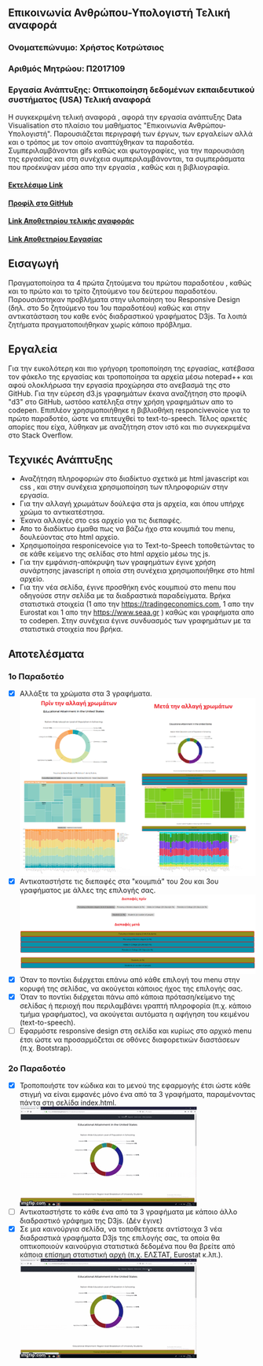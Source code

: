 ## Επικοινωνία Ανθρώπου-Υπολογιστή Τελική αναφορά
### Ονοματεπώνυμο: Χρήστος Κοτρώτσιος
### Αριθμός Μητρώου: Π2017109
### Εργασία Ανάπτυξης: Οπτικοποίηση δεδομένων εκπαιδευτικού συστήματος (USA) Τελική αναφορά

Η συγκεκριμένη τελική αναφορά , αφορά την εργασία ανάπτυξης Data Visualisation στο πλαίσιο του μαθήματος "Επικοινωνία Ανθρώπου-Υπολογιστή". Παρουσιάζεται περιγραφή των έργων, των εργαλείων αλλά και ο τρόπος με τον οποίο αναπτύχθηκαν τα παραδοτέα. Συμπεριλαμβάνονται gifs καθώς και φωτογραφίες, για την παρουσιάση της εργασίας και στη συνέχεια συμπεριλαμβάνονται, τα συμπεράσματα που προέκυψαν μέσα απο την εργασία , καθώς και η βιβλιογραφία.

#### [Εκτελέσιμο Link](https://chriskotrotsios.github.io/D3js-US-educational-attainment/index.html)
#### [Προφίλ στο GitHub](https://github.com/chriskotrotsios)
#### [Link Αποθετηρίου τελικής αναφοράς](https://github.com/chriskotrotsios/HCI-Report/)
#### [Link Αποθετηρίου Εργασίας](https://github.com/chriskotrotsios/D3js-US-educational-attainment/tree/gh-pages)

## Εισαγωγή
Πραγματοποίησα τα 4 πρώτα ζητούμενα του πρώτου παραδοτέου , καθώς και το πρώτο και το τρίτο ζητούμενο του δεύτερου παραδοτέου. Παρουσιάστηκαν προβλήματα στην υλοποίηση του Responsive Design (δηλ. στο 5ο ζητούμενο του 1ου παραδοτέου) καθώς και στην αντικατάσταση του καθε ενός διαδραστικού γραφήματος D3js. Τα λοιπά ζητήματα πραγματοποιήθηκαν χωρίς κάποιο πρόβλημα.

## Εργαλεία
Για την ευκολότερη και πιο γρήγορη τροποποίηση της εργασίας, κατέβασα τον φάκελο της εργασίας και τροποποίησα τα αρχεία μέσω notepad++ και αφού ολοκλήρωσα την εργασία προχώρησα στο ανεβασμά της στο GitHub. Για την εύρεση d3.js γραφημάτων έκανα αναζήτηση στο προφίλ "d3" στο GitHub, ωστόσο κατέληξα στην χρήση γραφημάτων απο το codepen. Επιπλέον χρησιμοποιήθηκε η βιβλιοθήκη responcivevoice για το πρώτο παραδοτέο, ώστε να επιτευχθεί το text-to-speech. Τέλος αρκετές απορίες που είχα, λύθηκαν με αναζήτηση στον ιστό και πιο συγκεκριμένα στο Stack Overflow.
## Τεχνικές Ανάπτυξης
* Αναζήτηση πληροφοριών στο διαδίκτυο σχετικά με html javascript και css , και στην συνέχεια χρησιμοποίηση των πληροφοριών στην εργασία.
* Για την αλλαγή χρωμάτων δούλεψα στα js αρχεία, και όπου υπήρχε χρώμα το αντικατέστησα.
* Έκανα αλλαγές στο css αρχείο για τις διεπαφές.
* Απο το διαδίκτυο έμαθα πως να βάζω ήχο στα κουμπιά του menu, δουλεύοντας στο html αρχείο.
* Χρησιμοποίησα responicevoice για το Text-to-Speech τοποθετώντας το σε κάθε κείμενο της σελίδας στο html αρχείο μέσω της js.
* Για την εμφάνιση-απόκρυψη των γραφημάτων έγινε χρήση συνάρτησης javascript η οποία στη συνέχεια χρησιμοποιήθηκε στο html αρχείο.
* Για την νέα σελίδα, έγινε προσθήκη ενός κουμπιού στο menu που οδηγούσε στην σελίδα με τα διαδραστικά παραδείγματα. Βρήκα στατιστικά στοιχεία (1 απο την https://tradingeconomics.com, 1 απο την Eurostat και 1 απο την https://www.seaa.gr ) καθώς και γραφήματα απο το codepen. Στην συνέχεια έγινε συνδυασμός των γραφημάτων με τα στατιστικά στοιχεία που βρήκα.

## Αποτελέσματα
### 1ο Παραδοτέο
- [x] Αλλάξτε τα χρώματα στα 3 γραφήματα. 
![αλλαγή χρωμάτων](/photo1.png)
- [x] Αντικαταστήστε τις διεπαφές στα "κουμπιά" του 2ου και 3ου γραφήματος με άλλες της επιλογής σας.
![αλλαγή κουμπιων](/photo2.png)
- [x] Όταν το ποντίκι διέρχεται επάνω από κάθε επιλογή του menu στην κορυφή της σελίδας, να ακούγεται κάποιος ήχος της επιλογής σας. 
- [x] Όταν το ποντίκι διέρχεται πάνω από κάποια πρόταση/κείμενο της σελίδας ή περιοχή που περιλαμβάνει γραπτή πληροφορία (π.χ. κάποιο τμήμα γραφήματος), να ακούγεται αυτόματα η αφήγηση του κειμένου (text-to-speech). 
- [ ] Εφαρμόστε responsive design στη σελίδα και κυρίως στο αρχικό menu έτσι ώστε να προσαρμόζεται σε οθόνες διαφορετικών διαστάσεων (π.χ. Bootstrap).

### 2ο Παραδοτέο
- [x] Τροποποιήστε τον κώδικα και το μενού της εφαρμογής έτσι ώστε κάθε στιγμή να είναι εμφανές μόνο ένα από τα 3 γραφήματα, παραμένοντας πάντα στη σελίδα index.html.
![2.1](/onechart.gif)
- [ ] Αντικαταστήστε το κάθε ένα από τα 3 γραφήματα με κάποιο άλλο διαδραστικό γράφημα της D3js. (Δέν έγινε)
- [x] Σε μια καινούργια σελίδα, να τοποθετήσετε αντίστοιχα 3 νέα διαδραστικά γραφήματα D3js της επιλογής σας, τα οποία θα οπτικοποιούν καινούργια στατιστικά δεδομένα που θα βρείτε από κάποια επίσημη στατιστική αρχή (π.χ. ΕΛΣΤΑΤ, Eurostat κ.λπ.).
![2.3](/interactivecharts.gif)
